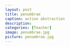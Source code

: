 ```yaml
---
layout: post
title: penumbrae
caption: action abstraction
description: 
categories: [Teacher]
image: penumbrae.jpg
picture: penumbrae.jpg
---
```

